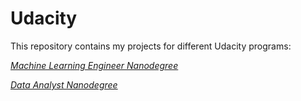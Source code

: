 # Udacity

This repository contains my projects for different Udacity programs:

[*Machine Learning Engineer Nanodegree*](https://www.udacity.com/course/machine-learning-engineer-nanodegree--nd009t)

[*Data Analyst Nanodegree*](https://www.udacity.com/course/data-analyst-nanodegree--nd002)
